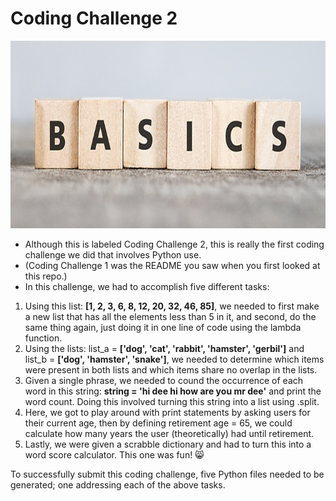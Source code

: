 # Coding Challenge 2

<p align="center">
  <img height="300" src="https://github.com/KelseyTichenor/NRS528_Class/blob/main/Images/basics.jpg?raw=true">
</p>

* Although this is labeled Coding Challenge 2, this is really the first coding challenge we did that involves Python use. 
* (Coding Challenge 1 was the README you saw when you first looked at this repo.)
* In this challenge, we had to accomplish five different tasks:

1. Using this list: **[1, 2, 3, 6, 8, 12, 20, 32, 46, 85]**, we needed to first make a new list that has all the elements less than 5 in it, and second, do the same thing again, just doing it in one line of code using the lambda function.
2. Using the lists: list_a = **['dog', 'cat', 'rabbit', 'hamster', 'gerbil']** and list_b = **['dog', 'hamster', 'snake']**, we needed to determine which items were present in both lists and which items share no overlap in the lists.
3. Given a single phrase, we needed to cound the occurrence of each word in this string: **string = 'hi dee hi how are you mr dee'** and print the word count. Doing this involved turning this string into a list using .split.
4. Here, we got to play around with print statements by asking users for their current age, then by defining retirement age = 65, we could calculate how many years the user (theoretically) had until retirement.
5. Lastly, we were given a scrabble dictionary and had to turn this into a word score calculator. This one was fun! :smile_cat:

To successfully submit this coding challenge, five Python files needed to be generated; one addressing each of the above tasks.
